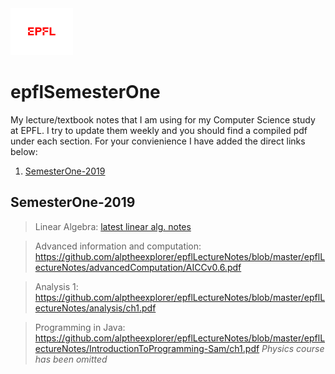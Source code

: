 <img src="extraFigures/epfl.png" width="100">

# epflSemesterOne  
My lecture/textbook notes that I am using for my Computer Science study at EPFL. I try to update them weekly and you should find a compiled pdf under each section. For your convienience I have added the direct links below:

1. [ SemesterOne-2019](#sm1)

<a name="sm1"></a>
## SemesterOne-2019
> Linear Algebra: [latest linear alg. notes](linear.pdf)

> Advanced information and computation: https://github.com/alptheexplorer/epflLectureNotes/blob/master/epflLectureNotes/advancedComputation/AICCv0.6.pdf

> Analysis 1: https://github.com/alptheexplorer/epflLectureNotes/blob/master/epflLectureNotes/analysis/ch1.pdf

> Programming in Java: https://github.com/alptheexplorer/epflLectureNotes/blob/master/epflLectureNotes/IntroductionToProgramming-Sam/ch1.pdf
*Physics course has been omitted*





